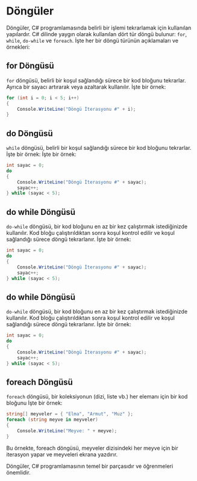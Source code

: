 # Döngüler

Döngüler, C# programlamasında belirli bir işlemi tekrarlamak için kullanılan yapılardır. C# dilinde yaygın olarak kullanılan dört tür döngü bulunur: `for`, `while`, `do-while` ve `foreach`. İşte her bir döngü türünün açıklamaları ve örnekleri:

## for Döngüsü

`for` döngüsü, belirli bir koşul sağlandığı sürece bir kod bloğunu tekrarlar. Ayrıca bir sayacı artırarak veya azaltarak kullanılır. İşte bir örnek:

```csharp
for (int i = 0; i < 5; i++)
{
    Console.WriteLine("Döngü İterasyonu #" + i);
}
```

## do  Döngüsü

`while` döngüsü, belirli bir koşul sağlandığı sürece bir kod bloğunu tekrarlar. İşte bir örnek: İşte bir örnek:

```csharp
int sayac = 0;
do
{
    Console.WriteLine("Döngü İterasyonu #" + sayac);
    sayac++;
} while (sayac < 5);

```

## do while  Döngüsü

`do-while` döngüsü, bir kod bloğunu en az bir kez çalıştırmak istediğinizde kullanılır. Kod bloğu çalıştırıldıktan sonra koşul kontrol edilir ve koşul sağlandığı sürece döngü tekrarlanır.  İşte bir örnek:

```csharp
int sayac = 0;
do
{
    Console.WriteLine("Döngü İterasyonu #" + sayac);
    sayac++;
} while (sayac < 5);

```
## do while  Döngüsü

`do-while` döngüsü, bir kod bloğunu en az bir kez çalıştırmak istediğinizde kullanılır. Kod bloğu çalıştırıldıktan sonra koşul kontrol edilir ve koşul sağlandığı sürece döngü tekrarlanır.  İşte bir örnek:

```csharp
int sayac = 0;
do
{
    Console.WriteLine("Döngü İterasyonu #" + sayac);
    sayac++;
} while (sayac < 5);

```
## foreach  Döngüsü

`foreach` döngüsü, bir koleksiyonun (dizi, liste vb.) her elemanı için bir kod bloğunu   İşte bir örnek:

```csharp
string[] meyveler = { "Elma", "Armut", "Muz" };
foreach (string meyve in meyveler)
{
    Console.WriteLine("Meyve: " + meyve);
}
```
Bu örnekte, foreach döngüsü, meyveler dizisindeki her meyve için bir iterasyon yapar ve meyveleri ekrana yazdırır.

Döngüler, C# programlamasının temel bir parçasıdır ve öğrenmeleri önemlidir.